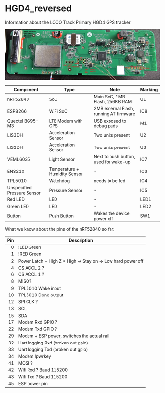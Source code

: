 # HGD4_reversed
Information about the LOCO Track Primary HGD4 GPS tracker

![pinout](https://github.com/jonasniesner/HGD4_reversed/blob/main/pinout.webp?raw=true)


| Component                      | Type                      |  Note                                        | Marking |
|--------------------------------|--------------------------|-----------------------------------------------|--------------|
| nRF52840                       | SoC                       | Main SoC, 1MB Flash, 256KB RAM               | U1           |
| ESP8266                        | WiFi SoC                  | 2MB external Flash, running AT firmware      | IC8          |
| Quectel BG95-M3                | LTE Modem with GPS        | USB exposed to debug pads                    | M1           |
| LIS3DH                         | Acceleration Sensor       | Two units present                            | U2           |
| LIS3DH                         | Acceleration Sensor       | Two units present                            | U3           |
| VEML6035                       | Light Sensor              | Next to push button, used for wake-up        | IC7          |
| ENS210                         | Temperature + Humidity Sensor | -                                        | IC3          |
| TPL5010                        | Watchdog                  | needs to be fed                              | IC4          |
| Unspecified Pressure Sensor    | Pressure Sensor           | -                                            | IC5          |
| Red LED                        | LED                       | -                                            | LED1         |
| Green LED                      | LED                       | -                                            | LED2         |
| Button                         | Push Button               | Wakes the device power off                   | SW1          |

What we know about the pins of the nRF52840 so far:

| Pin | Description                                   |
|----:|-----------------------------------------------|
|  0  | !LED Green                                    |
|  1  | !RED Green                                    |
|  2  | Power Latch - High Z * High -> Stay on -> Low hard power off |
|  4  | CS ACCL 2 ?                                  |
|  6  | CS ACCL 1 ?                                  |
|  8  | MISO?                                        |
|  9  | TPL5010 Wake input                           |
| 10  | TPL5010 Done output                          |
| 12  | SPI CLK ?                                    |
| 13  | SCL                                          |
| 15  | SDA                                          |
| 17  | Modem Rxd GPIO ?                             |
| 22  | Modem Txd GPIO ?                             |
| 29  | Modem + ESP power, switches the actual rail  |
| 32  | Uart logging Rxd (broken out gpio)           |
| 33  | Uart logging Txd (broken out gpio)           |
| 34  | Modem !pwrkey                                |
| 41  | MOSI ?                                       |
| 42  | Wifi Rxd ? Baud 115200                       |
| 43  | Wifi Txd ? Baud 115200                       |
| 45  | ESP power pin                                |
